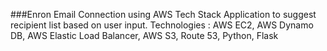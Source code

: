 ###Enron Email Connection using AWS Tech Stack
Application to suggest recipient list based on user input.
Technologies : AWS EC2, AWS Dynamo DB, AWS Elastic Load Balancer, AWS S3, Route 53, Python, Flask
